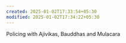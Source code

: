 ```yaml
---
created: 2025-01-02T17:33:54+05:30
modified: 2025-01-02T17:34:22+05:30
---
```


Policing with Ajivikas, Bauddhas and Mulacara
